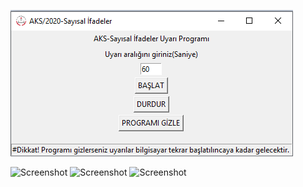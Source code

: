 ![Screenshot](pics/aks.png)


![Screenshot](pics/uyarı1.png)
![Screenshot](pics/uyarı2.png)
![Screenshot](pics/uyarı3.png)


